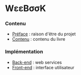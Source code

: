 # WεεBσσK

### Contenu

- [Préface](https://github.com/weebook-org/preface/blob/master/README.md) : raison d'être du projet
- [Contenu](https://github.com/weebook-org/content/tree/master/weebook) : contenu du livre

### Implémentation

- [Back-end](https://github.com/weebook-org/core/blob/master/README.md) : web services
- [Front-end](https://github.com/weebook-org/ui/blob/master/README.md) : interface utilisateur
